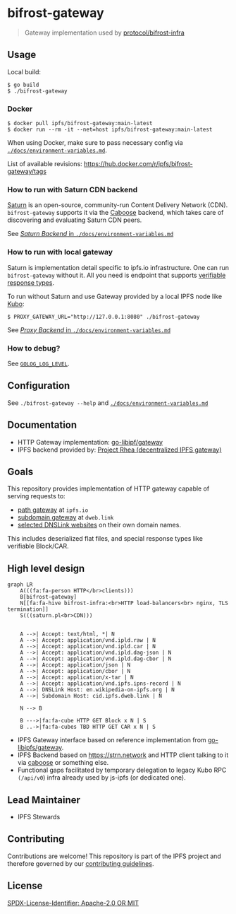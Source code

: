 bifrost-gateway
=======================

> Gateway implementation used by [protocol/bifrost-infra](https://github.com/protocol/bifrost-infra)


## Usage

Local build:

```console
$ go build
$ ./bifrost-gateway
```

### Docker

```console
$ docker pull ipfs/bifrost-gateway:main-latest
$ docker run --rm -it --net=host ipfs/bifrost-gateway:main-latest
```

When using Docker, make sure to pass necessary config via  [`./docs/environment-variables.md`](./docs/environment-variables.md).

List of available revisions: https://hub.docker.com/r/ipfs/bifrost-gateway/tags

### How to run with Saturn CDN backend

[Saturn](https://strn.network) is an open-source, community-run Content Delivery Network (CDN).
`bifrost-gateway` supports it via the [Caboose](https://github.com/filecoin-saturn/caboose) backend,
which takes care of discovering and evaluating Saturn CDN peers.

See [_Saturn Backend_ in `./docs/environment-variables.md`](./docs/environment-variables.md#saturn-backend)

### How to run with local gateway

Saturn is implementation detail specific to ipfs.io infrastructure.
One can run `bifrost-gateway` without it. All you need is endpoint that supports
[verifiable response types](https://docs.ipfs.tech/reference/http/gateway/#trustless-verifiable-retrieval).

To run without Saturn and use Gateway provided by a local IPFS node like [Kubo](https://github.com/ipfs/kubo):

```console
$ PROXY_GATEWAY_URL="http://127.0.0.1:8080" ./bifrost-gateway
```

See [_Proxy Backend_ in `./docs/environment-variables.md`](./docs/environment-variables.md#proxy-backend)


### How to debug?

See [`GOLOG_LOG_LEVEL`](./docs/environment-variables.md#golog_log_level).

## Configuration

See `./bifrost-gateway --help` and [`./docs/environment-variables.md`](./docs/environment-variables.md)

## Documentation

- HTTP Gateway implementation: [go-libipf/gateway](https://github.com/ipfs/go-libipfs/tree/main/gateway#readme)
- IPFS backend provided by: [Project Rhea (decentralized IPFS gateway)](https://pl-strflt.notion.site/Project-Rhea-decentralized-IPFS-gateway-3d5906e7a0d84bea800d5920005dfea6)

## Goals

This repository provides implementation of HTTP gateway capable of serving requests to:
- [path gateway](https://docs.ipfs.tech/how-to/address-ipfs-on-web/#path-gateway) at `ipfs.io`
- [subdomain gateway](https://docs.ipfs.tech/how-to/address-ipfs-on-web/#subdomain-gateway) at `dweb.link` 
- [selected DNSLink websites](https://github.com/protocol/bifrost-infra/blob/b6f85a54fddf1c21a966f8d5e5a3e31f54ad5431/ansible/inventories/bifrost/group_vars/collab_cluster.yml#L140-L271) on their own domain names.

This includes deserialized flat files, and special response types like verifiable Block/CAR.

## High level design

```mermaid
graph LR
    A(((fa:fa-person HTTP</br>clients)))
    B[bifrost-gateway]
    N[[fa:fa-hive bifrost-infra:<br>HTTP load-balancers<br> nginx, TLS termination]]
    S(((saturn.pl<br>CDN)))


    A -->| Accept: text/html, *| N
    A -->| Accept: application/vnd.ipld.raw | N
    A -->| Accept: application/vnd.ipld.car | N
    A -->| Accept: application/vnd.ipld.dag-json | N
    A -->| Accept: application/vnd.ipld.dag-cbor | N
    A -->| Accept: application/json | N
    A -->| Accept: application/cbor | N
    A -->| Accept: application/x-tar | N
    A -->| Accept: application/vnd.ipfs.ipns-record | N
    A -->| DNSLink Host: en.wikipedia-on-ipfs.org | N
    A -->| Subdomain Host: cid.ipfs.dweb.link | N

    N --> B
    
    B --->|fa:fa-cube HTTP GET Block x N | S
    B ..->|fa:fa-cubes TBD HTTP GET CAR x N | S
```


- IPFS Gateway interface based on reference implementation from [go-libipfs/gateway](https://github.com/ipfs/go-libipfs/tree/main/gateway#readme).
- IPFS Backend based on https://strn.network and HTTP client talking to it  via [caboose](https://github.com/filecoin-saturn/caboose) or something else.
- Functional gaps facilitated by temporary delegation to legacy Kubo RPC `(/api/v0`) infra already used by js-ipfs (or dedicated one).


## Lead Maintainer

- IPFS Stewards

## Contributing

Contributions are welcome! This repository is part of the IPFS project and therefore governed by our [contributing guidelines](https://github.com/ipfs/community/blob/master/CONTRIBUTING.md).

## License

[SPDX-License-Identifier: Apache-2.0 OR MIT](LICENSE.md)
